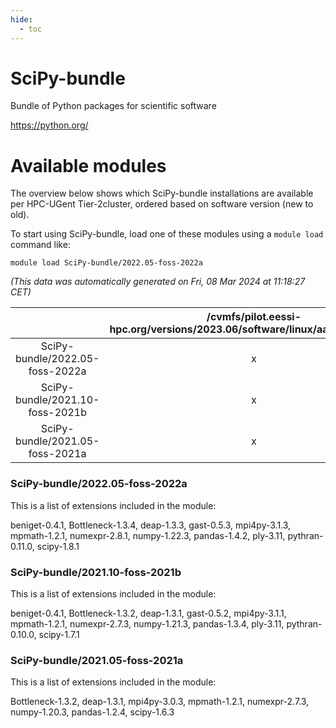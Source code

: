 ```yaml
---
hide:
  - toc
---
```


SciPy-bundle
============


Bundle of Python packages for scientific software

https://python.org/
# Available modules


The overview below shows which SciPy-bundle installations are available per HPC-UGent Tier-2cluster, ordered based on software version (new to old).

To start using SciPy-bundle, load one of these modules using a `module load` command like:

```shell
module load SciPy-bundle/2022.05-foss-2022a
```

*(This data was automatically generated on Fri, 08 Mar 2024 at 11:18:27 CET)*  

| |/cvmfs/pilot.eessi-hpc.org/versions/2023.06/software/linux/aarch64/generic|/cvmfs/pilot.eessi-hpc.org/versions/2023.06/software/linux/aarch64/neoverse_n1|/cvmfs/pilot.eessi-hpc.org/versions/2023.06/software/linux/aarch64/neoverse_v1|/cvmfs/pilot.eessi-hpc.org/versions/2023.06/software/linux/x86_64/generic|/cvmfs/pilot.eessi-hpc.org/versions/2023.06/software/linux/x86_64/amd/zen2|/cvmfs/pilot.eessi-hpc.org/versions/2023.06/software/linux/x86_64/amd/zen3|/cvmfs/pilot.eessi-hpc.org/versions/2023.06/software/linux/x86_64/intel/haswell|/cvmfs/pilot.eessi-hpc.org/versions/2023.06/software/linux/x86_64/intel/skylake_avx512|
| :---: | :---: | :---: | :---: | :---: | :---: | :---: | :---: | :---: |
|SciPy-bundle/2022.05-foss-2022a|x|x|x|x|x|x|x|x|
|SciPy-bundle/2021.10-foss-2021b|x|x|x|x|x|x|x|x|
|SciPy-bundle/2021.05-foss-2021a|x|x|x|x|x|x|x|x|


### SciPy-bundle/2022.05-foss-2022a

This is a list of extensions included in the module:

beniget-0.4.1, Bottleneck-1.3.4, deap-1.3.3, gast-0.5.3, mpi4py-3.1.3, mpmath-1.2.1, numexpr-2.8.1, numpy-1.22.3, pandas-1.4.2, ply-3.11, pythran-0.11.0, scipy-1.8.1

### SciPy-bundle/2021.10-foss-2021b

This is a list of extensions included in the module:

beniget-0.4.1, Bottleneck-1.3.2, deap-1.3.1, gast-0.5.2, mpi4py-3.1.1, mpmath-1.2.1, numexpr-2.7.3, numpy-1.21.3, pandas-1.3.4, ply-3.11, pythran-0.10.0, scipy-1.7.1

### SciPy-bundle/2021.05-foss-2021a

This is a list of extensions included in the module:

Bottleneck-1.3.2, deap-1.3.1, mpi4py-3.0.3, mpmath-1.2.1, numexpr-2.7.3, numpy-1.20.3, pandas-1.2.4, scipy-1.6.3